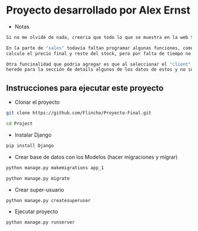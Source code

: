 # Proyecto desarrollado por Alex Ernst

- Notas
```bash
Si no me olvidé de nada, creeria que todo lo que se muestra en la web tiene una función

En la parte de "sales" todavía faltan programar algunas funciones, como que te 
calcule el precio final y reste del stock, pero por falta de tiempo no lo pude hacer

Otra funcinalidad que podria agregar es que al seleccionar el "client" o "product" 
herede para la sección de details algunos de los datos de estos y no solo el nombre.
```

## Instrucciones para ejecutar este proyecto

- Clonar el proyecto
```bash
git clone https://github.com/Flincho/Proyecto-Final.git

cd Project
```

- Instalar Django
```bash
pip install Django
```

- Crear base de datos con los Modelos (hacer migraciones y migrar)
```bash
python manage.py makemigrations app_1

python manage.py migrate
```

- Crear super-usuario
```bash
python manage.py createsuperuser
```

- Ejecutar proyecto
```bash
python manage.py runserver
```
